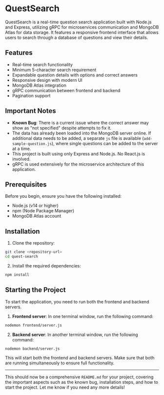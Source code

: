 
# QuestSearch

QuestSearch is a real-time question search application built with Node.js and Express, utilizing gRPC for microservices communication and MongoDB Atlas for data storage. It features a responsive frontend interface that allows users to search through a database of questions and view their details.

## Features

- Real-time search functionality
- Minimum 5-character search requirement
- Expandable question details with options and correct answers
- Responsive design with modern UI
- MongoDB Atlas integration
- gRPC communication between frontend and backend
- Pagination support

## Important Notes

- **Known Bug**: There is a current issue where the correct answer may show as "not specified" despite attempts to fix it. 
- The data has already been loaded into the MongoDB server online. If additional data needs to be added, a separate `js` file is available (`add-sample-question.js`), where single questions can be added to the server at a time.
- This project is built using only Express and Node.js. No React.js is involved.
- gRPC is used extensively for the microservice architecture of this application.

## Prerequisites

Before you begin, ensure you have the following installed:
- Node.js (v14 or higher)
- npm (Node Package Manager)
- MongoDB Atlas account

## Installation

1. Clone the repository:
```bash
git clone <repository-url>
cd quest-search
```

2. Install the required dependencies:
```bash
npm install
```

## Starting the Project

To start the application, you need to run both the frontend and backend servers. 

1. **Frontend server**: In one terminal window, run the following command:
```bash
nodemon frontend/server.js
```

2. **Backend server**: In another terminal window, run the following command:
```bash
nodemon backend/server.js
```

This will start both the frontend and backend servers. Make sure that both are running simultaneously to ensure full functionality.

---

This should now be a comprehensive `README.md` for your project, covering the important aspects such as the known bug, installation steps, and how to start the project. Let me know if you need any more details!